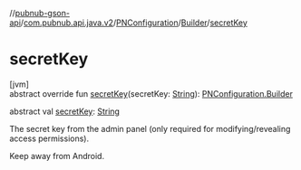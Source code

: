 //[pubnub-gson-api](../../../../index.md)/[com.pubnub.api.java.v2](../../index.md)/[PNConfiguration](../index.md)/[Builder](index.md)/[secretKey](secret-key.md)

# secretKey

[jvm]\
abstract override fun [secretKey](secret-key.md)(secretKey: [String](https://kotlinlang.org/api/latest/jvm/stdlib/kotlin-stdlib/kotlin/-string/index.html)): [PNConfiguration.Builder](index.md)

abstract val [secretKey](secret-key.md): [String](https://kotlinlang.org/api/latest/jvm/stdlib/kotlin-stdlib/kotlin/-string/index.html)

The secret key from the admin panel (only required for modifying/revealing access permissions).

Keep away from Android.
